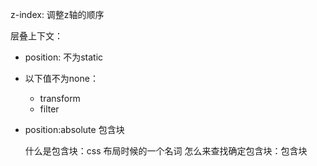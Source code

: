z-index:
调整z轴的顺序

层叠上下文：
- position: 不为static

- 以下值不为none：
    - transform
    - filter

- position:absolute 包含块


  什么是包含块：css 布局时候的一个名词
  怎么来查找确定包含块：包含块